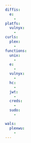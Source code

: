 ```yaml
---
diffis:
  e:
    -
platfs:
  vulnyx:
    -
curls:
  plex:
    -
functions:
  unix:
    -
  e:
    -
  vulnyx:
    -
  hc:
    -
  jwt:
    -
  creds:
    -
  sudo:
    -

wals:
  plexwu:
    -
---
```

